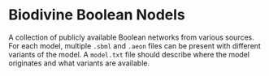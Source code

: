 # Biodivine Boolean Nodels

A collection of publicly available Boolean networks from various sources. For each model, multiple `.sbml` and `.aeon` files can be present with different variants of the model. A `model.txt` file should describe where the model originates and what variants are available.
